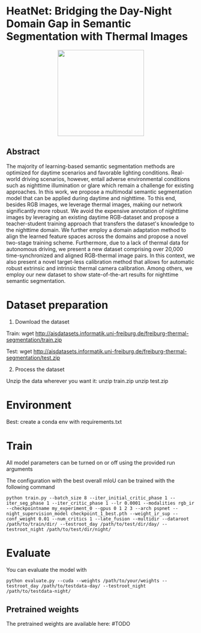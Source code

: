 # HeatNet: Bridging the Day-Night Domain Gap in Semantic Segmentation with Thermal Images

<p align="center"> <img src='docs/teaser.png' align="center" height="230px"> </p>

## Abstract

The majority of learning-based semantic segmentation methods are optimized for daytime scenarios and favorable lighting conditions.
Real-world driving scenarios, however, entail adverse environmental conditions such as nighttime illumination or glare which remain
a challenge for existing approaches. In this work, we propose a multimodal semantic segmentation model that can be applied during
daytime and nighttime. To this end, besides RGB images, we leverage thermal images, making our network significantly more robust.
We avoid the expensive annotation of nighttime images by leveraging an existing daytime RGB-dataset and propose a teacher-student
training approach that transfers the dataset's knowledge to the nighttime domain. We further employ a domain adaptation method to
align the learned feature spaces across the domains and propose a novel two-stage training scheme. Furthermore, due to a lack of
thermal data for autonomous driving, we present a new dataset comprising over 20,000 time-synchronized and
aligned RGB-thermal image pairs. In this context, we also present a novel target-less calibration method that allows
for automatic robust extrinsic and intrinsic thermal camera calibration. Among others, we employ our new dataset to
show state-of-the-art results for nighttime semantic segmentation.


# Dataset preparation

1. Download the dataset

Train:
wget http://aisdatasets.informatik.uni-freiburg.de/freiburg-thermal-segmentation/train.zip

Test:
wget http://aisdatasets.informatik.uni-freiburg.de/freiburg-thermal-segmentation/test.zip


2. Process the dataset

Unzip the data wherever you want it:
unzip train.zip
unzip test.zip


# Environment

Best: create a conda env with requirements.txt

# Train

All model parameters can be turned on or off using the provided run arguments

The configuration with the best overall mIoU can be trained with the following command

```
python train.py --batch_size 8 --iter_initial_critic_phase 1 --iter_seg_phase 1 --iter_critic_phase 1 --lr 0.0001 --modalities rgb_ir --checkpointname my_experiment_0 --gpus 0 1 2 3 --arch pspnet --night_supervision_model checkpoint_1_best.pth --weight_ir_sup --conf_weight 0.01 --num_critics 1 --late_fusion --multidir --dataroot /path/to/train/dir/ --testroot_day /path/to/test/dir/day/ --testroot_night /path/to/test/dir/night/
```

# Evaluate

You can evaluate the model with

```
python evaluate.py --cuda --weights /path/to/your/weights --testroot_day /path/to/testdata-day/ --testroot_night /path/to/testdata-night/
```

## Pretrained weights

The pretrained weights are available here: #TODO
